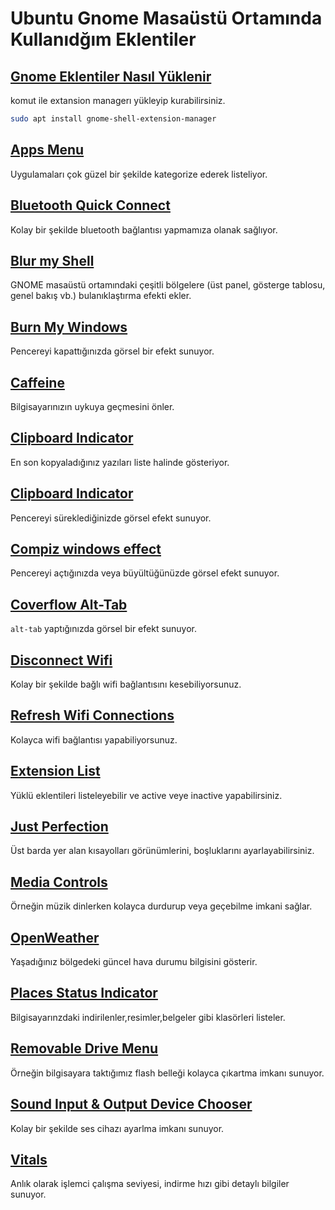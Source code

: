 # Ubuntu Gnome Masaüstü Ortamında Kullanıdğım Eklentiler

## [Gnome Eklentiler Nasıl Yüklenir ](https://extensions.gnome.org/)

komut ile extansion managerı yükleyip kurabilirsiniz.
```bash
sudo apt install gnome-shell-extension-manager
```
## [Apps Menu](https://extensions.gnome.org/extension/6/applications-menu/)
Uygulamaları çok güzel bir şekilde kategorize ederek listeliyor.

## [Bluetooth Quick Connect](https://extensions.gnome.org/extension/1401/bluetooth-quick-connect/)
Kolay bir şekilde bluetooth bağlantısı yapmamıza olanak sağlıyor.

## [Blur my Shell](https://extensions.gnome.org/extension/3193/blur-my-shell/)
GNOME masaüstü ortamındaki çeşitli bölgelere (üst panel, gösterge tablosu, genel bakış vb.) bulanıklaştırma efekti ekler.

## [Burn My Windows](https://extensions.gnome.org/extension/4679/burn-my-windows/)
Pencereyi kapattığınızda görsel bir efekt sunuyor.

## [Caffeine](https://extensions.gnome.org/extension/517/caffeine/)
Bilgisayarınızın uykuya geçmesini önler.

## [Clipboard Indicator](https://extensions.gnome.org/extension/779/clipboard-indicator/)

En son kopyaladığınız yazıları liste halinde gösteriyor.

## [Clipboard Indicator](https://extensions.gnome.org/extension/3740/compiz-alike-magic-lamp-effect/)
Pencereyi süreklediğinizde görsel efekt sunuyor.

## [Compiz windows effect](https://extensions.gnome.org/extension/3210/compiz-windows-effect/)
Pencereyi açtığınızda veya büyültüğünüzde görsel efekt sunuyor.

## [Coverflow Alt-Tab](https://extensions.gnome.org/extension/97/coverflow-alt-tab/)
`alt-tab` yaptığınızda görsel bir efekt sunuyor.

## [Disconnect Wifi](https://extensions.gnome.org/extension/904/disconnect-wifi/)
Kolay bir şekilde bağlı wifi bağlantısını kesebiliyorsunuz.

## [ Refresh Wifi Connections](https://extensions.gnome.org/extension/905/refresh-wifi-connections/)
Kolayca wifi bağlantısı yapabiliyorsunuz.

## [Extension List](https://extensions.gnome.org/extension/3088/extension-list/)
Yüklü eklentileri listeleyebilir ve active veye inactive yapabilirsiniz.

## [Just Perfection](https://extensions.gnome.org/extension/3843/just-perfection/)
Üst barda yer alan kısayolları görünümlerini, boşluklarını ayarlayabilirsiniz.

## [Media Controls](https://extensions.gnome.org/extension/4470/media-controls/)
Örneğin müzik dinlerken kolayca durdurup veya geçebilme imkani sağlar.

## [OpenWeather ](https://extensions.gnome.org/extension/750/openweather/)
Yaşadığınız bölgedeki güncel hava durumu bilgisini gösterir.

## [Places Status Indicator ](https://extensions.gnome.org/extension/8/places-status-indicator/)
Bilgisayarınzdaki indirilenler,resimler,belgeler gibi klasörleri listeler.


## [Removable Drive Menu ](https://extensions.gnome.org/extension/7/removable-drive-menu/)
Örneğin bilgisayara taktığımız flash belleği kolayca çıkartma imkanı sunuyor.

## [Sound Input & Output Device Chooser ](https://extensions.gnome.org/extension/906/sound-output-device-chooser/)
Kolay bir şekilde ses cihazı ayarlma imkanı sunuyor.

## [Vitals ](https://extensions.gnome.org/extension/1460/vitals/)

Anlık olarak işlemci çalışma seviyesi, indirme hızı gibi detaylı bilgiler sunuyor.

